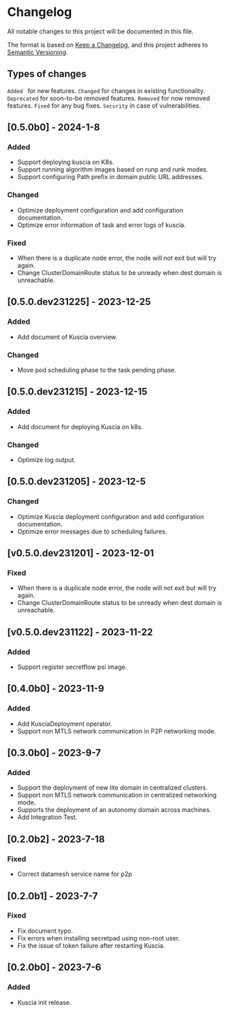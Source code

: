 # Changelog
All notable changes to this project will be documented in this file.

The format is based on [Keep a Changelog](https://keepachangelog.com/en/1.0.0/),
and this project adheres to [Semantic Versioning](https://semver.org/spec/v2.0.0.html).

## Types of changes
`Added ` for new features.
`Changed` for changes in existing functionality.
`Deprecated` for soon-to-be removed features.
`Removed` for now removed features.
`Fixed` for any bug fixes.
`Security` in case of vulnerabilities.

## [0.5.0b0] - 2024-1-8
### Added
- Support deploying kuscia on K8s.
- Support running algorithm images based on runp and runk modes.
- Support configuring Path prefix in domain public URL addresses.

### Changed
- Optimize deployment configuration and add configuration documentation.
- Optimize error information of task and error logs of kuscia.

### Fixed
- When there is a duplicate node error, the node will not exit but will try again.
- Change ClusterDomainRoute status to be unready when dest domain is unreachable.

## [0.5.0.dev231225] - 2023-12-25
### Added
- Add document of Kuscia overview.
### Changed
- Move pod scheduling phase to the task pending phase.

## [0.5.0.dev231215] - 2023-12-15
### Added
- Add document for deploying Kuscia on k8s.
### Changed
- Optimize log output.

## [0.5.0.dev231205] - 2023-12-5
### Changed
- Optimize Kuscia deployment configuration and add configuration documentation.
- Optimize error messages due to scheduling failures.

## [v0.5.0.dev231201] - 2023-12-01
### Fixed
- When there is a duplicate node error, the node will not exit but will try again.
- Change ClusterDomainRoute status to be unready when dest domain is unreachable.

## [v0.5.0.dev231122] - 2023-11-22
### Added
- Support register secretflow psi image.

## [0.4.0b0] - 2023-11-9
### Added
- Add KusciaDeployment operator.
- Support non MTLS network communication in P2P networking mode.

## [0.3.0b0] - 2023-9-7
### Added
- Support the deployment of new lite domain in centralized clusters.
- Support non MTLS network communication in centralized networking mode.
- Supports the deployment of an autonomy domain across machines.
- Add Integration Test.

## [0.2.0b2] - 2023-7-18
### Fixed
- Correct datamesh service name for p2p

## [0.2.0b1] - 2023-7-7
### Fixed
- Fix document typo.
- Fix errors when installing secretpad using non-root user.
- Fix the issue of token failure after restarting Kuscia.

## [0.2.0b0] - 2023-7-6
### Added
- Kuscia init release.
